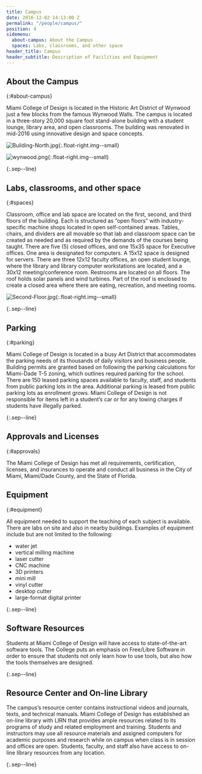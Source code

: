 ```yaml
---
title: Campus
date: 2016-12-02 14:13:00 Z
permalink: "/people/campus/"
position: 4
sidemenu:
  about-campus: About the Campus
  spaces: Labs, classrooms, and other space
header_title: Campus
header_subtitle: Description of Facilities and Equipment
---
```


## About the Campus
{:#about-campus}

Miami College of Design is located in the Historic Art District of Wynwood just a few blocks from the famous Wynwood Walls. The campus is located in a three-story 20,000 square foot stand-alone building with a student lounge, library area, and open classrooms. The building was renovated in mid-2016 using innovative design and space concepts.

![Building-North.jpg](/uploads/Building-North.jpg){:.float-right.img--small}

![wynwood.png](/uploads/wynwood.png){:.float-right.img--small}

{:.sep--line}
&nbsp;

## Labs, classrooms, and other space
{:#spaces}

Classroom, office and lab space are located on the first, second, and third floors of the building. Each is structured as “open floors” with industry-specific machine shops located in open self-contained areas. Tables, chairs, and dividers are all movable so that lab and classroom space can be created as needed and as required by the demands of the courses being taught. There are five (5) closed offices, and one 15x35 space for Executive offices. One area is designated for computers. A 15x12 space is designed for servers. There are three 12x12 faculty offices, an open student lounge, where the library and library computer workstations are located, and a 30x12 meeting/conference room. Restrooms are located on all floors. The roof holds solar panels and wind turbines. Part of the roof is enclosed to create a closed area where there are eating, recreation, and meeting rooms.

![Second-Floor.jpg](/uploads/Second-Floor.jpg){:.float-right.img--small}

{:.sep--line}
&nbsp;

## Parking
{:#parking}

Miami College of Design is located in a busy Art District that accommodates the parking needs of its thousands of daily visitors and business people. Building permits are granted based on following the parking calculations for Miami-Dade T-5 zoning, which outlines required parking for the school. There are 150 leased parking spaces available to faculty, staff, and students from public parking lots in the area. Additional parking is leased from public parking lots as enrollment grows. Miami College of Design is not responsible for items left in a student’s car or for any towing charges if students have illegally parked.

{:.sep--line}
&nbsp;

## Approvals and Licenses
{:#approvals}

The Miami College of Design has met all requirements, certification, licenses, and insurances to operate and conduct all business in the City of Miami, Miami/Dade County, and the State of Florida.

## Equipment
{:#equipment}

All equipment needed to support the teaching of each subject is available. There are labs on site and also in nearby buildings. Examples of equipment include but are not limited to the following: 

* water jet
* vertical milling machine
* laser cutter
* CNC machine
* 3D printers
* mini mill
* vinyl cutter
* desktop cutter
* large-format digital printer

{:.sep--line}
&nbsp;

## Software Resources

Students at Miami College of Design will have access to state-of-the-art software tools. The College puts an emphasis on Free/Libre Software in order to ensure that students not only learn how to use tools, but also how the tools themselves are designed.

{:.sep--line}
&nbsp;

## Resource Center and On-line Library

The campus’s resource center contains instructional videos and journals, texts, and technical manuals. Miami College of Design has established an on-line library with LIRN that provides ample resources related to its programs of study and related employment and training. Students and instructors may use all resource materials and assigned computers for academic purposes and research while on campus when class is in session and offices are open. Students, faculty, and staff also have access to on-line library resources from any location.

{:.sep--line}
&nbsp;

